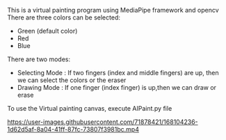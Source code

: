 
This is a virtual painting program using MediaPipe framework and opencv</br>
There are three colors can be selected:</br>
* Green (default color)</br>
* Red </br>
* Blue </br>

There are two modes:</br>
* Selecting Mode : If two fingers (index and middle fingers) are up, then we can select the colors or the eraser</br>
* Drawing Mode : If one finger (index finger) is up,then we can draw or erase</br>

To use the Virtual painting canvas, execute AIPaint.py file







https://user-images.githubusercontent.com/71878421/168104236-1d62d5af-8a04-41ff-87fc-73807f3981bc.mp4


